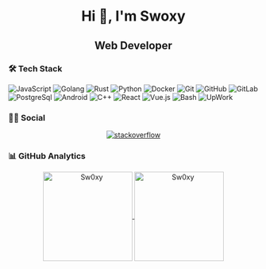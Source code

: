 <h1 align="center">Hi 👋, I'm Swoxy</h1>
<h2 align="center">Web Developer</h2>


###                                         🛠 Tech Stack
![JavaScript](https://img.shields.io/badge/-JavaScript-black?style=flat-square&logo=javascript) 
![Golang](https://img.shields.io/badge/-Golang-black?style=flat-square&logo=go)
![Rust](https://img.shields.io/badge/-Rust-black?style=flat-square&logo=rust)
![Python](https://img.shields.io/badge/-Python-black?style=flat-square&logo=Python)
![Docker](https://img.shields.io/badge/-Docker-black?style=flat-square&logo=docker)
![Git](https://img.shields.io/badge/-Git-black?style=flat-square&logo=git)
![GitHub](https://img.shields.io/badge/-GitHub-black?style=flat-square&logo=github)
![GitLab](https://img.shields.io/badge/-GitLab-black?style=flat-square&logo=gitlab)
![PostgreSql](https://img.shields.io/badge/-PostgreSQL-black?style=flat-square&logo=PostgreSQL)
![Android](https://img.shields.io/badge/-Android-black?style=flat-square&logo=Android)
![C++](https://img.shields.io/badge/-C++-black?style=flat-square&logo=c%2B%2B)
![React](https://img.shields.io/badge/-React-black?style=flat-square&logo=react)
![Vue.js](https://img.shields.io/badge/-Vue.js-black?style=flat-square&logo=vue.js)
![Bash](https://img.shields.io/badge/-Bash-black?style=flat-square&logo=gnu-bash)
![UpWork](https://img.shields.io/badge/-UpWork-black?style=flat-square&logo=upwork)


###                     🤝🏻 Social

<p align="center">
<a href="https://stackoverflow.com/users/13406265/swoxy" target="blank"><img align="center" src="https://img.shields.io/badge/Stack_Overflow-FE7A16?style=for-the-badge&logo=stack-overflow&logoColor=white" alt="stackoverflow" /></a>
</p>

### 📊 GitHub Analytics

<p align="center">
  <a href="https://github.com/Sw0xy">
    <img height="180em" align="center" src="https://github-readme-stats.vercel.app/api?username=Sw0xy&show_icons=true&locale=en&theme=algolia&include_all_commits=true&count_private=true" alt="Sw0xy"/>
    <img height="180em" align="center" src="https://github-readme-stats.vercel.app/api/top-langs?username=Sw0xy&show_icons=true&locale=en&layout=compact&langs_count=8&theme=algolia" alt="Sw0xy"/>
  </a>
</p>
